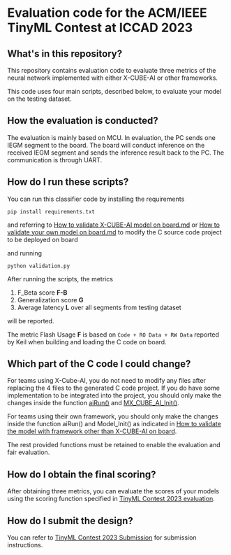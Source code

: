 # Evaluation code for the ACM/IEEE TinyML Contest at ICCAD 2023

## What's in this repository?

This repository contains evaluation code to evaluate three metrics of the neural network implemented with either X-CUBE-AI or other frameworks. 

This code uses four main scripts, described below, to evaluate your model on the testing dataset.

## How the evaluation is conducted?

The evaluation is mainly based on MCU. In evaluation, the PC sends one IEGM segment to the board. The board will conduct inference on the received IEGM segment and sends the inference result back to the PC. The communication is through UART. 

## How do I run these scripts?

You can run this classifier code by installing the requirements

    pip install requirements.txt

and referring to [How to validate X-CUBE-AI model on board.md](https://github.com/tinymlcontest/tinymlcontest2023_demo_evaluation/blob/main/How%20to%20validate%20X-CUBE-AI%20model%20on%20board.md) or [How to validate your own model on board.md](https://github.com/tinymlcontest/tinymlcontest2023_demo_evaluation/blob/main/How%20to%20validate%20your%20own%20model%20on%20board.md) to modify the C source code project to be deployed on board

and running

    python validation.py

After running the scripts, the metrics
1. F_Beta score **F-B** 
2. Generalization score **G**
3. Average latency **L** over all segments from testing dataset 

will be reported. 

The metric Flash Usage **F** is based on `Code + RO Data + RW Data` reported by Keil when building and loading the C code on board. 

## Which part of the C code I could change?
For teams using X-Cube-AI, you do not need to modify any files after replacing the 4 files to the generated C code project. If you do have some implementation to be integrated into the project, you should only make the changes inside the function [aiRun()](https://github.com/tinymlcontest/tinymlcontest2023_demo_evaluation/blob/main/framework_x-cube-ai/main.c#L144) and [MX_CUBE_AI_Init()](https://github.com/tinymlcontest/tinymlcontest2023_demo_evaluation/blob/main/framework_x-cube-ai/main.c#L115). 

For teams using their own framework, you should only make the changes inside the function aiRun() and Model_Init() as indicated in [How to validate the model with framework other than X-CUBE-AI on board](https://github.com/tinymlcontest/tinyml_contest2023_demo_evaluation/blob/main/How%20to%20validate%20your%20own%20model%20on%20board.md). 

The rest provided functions must be retained to enable the evaluation and fair evaluation. 

## How do I obtain the final scoring?
After obtaining three metrics, you can evaluate the scores of your models using the scoring function specified in [TinyML Contest 2023 evaluation](https://tinymlcontest.github.io/TinyML-Design-Contest-2023/Problems.html). 

## How do I submit the design?
You can refer to [TinyML Contest 2023 Submission](https://tinymlcontest.github.io/TinyML-Design-Contest-2023/Submission.html) for submission instructions. 
